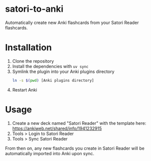 # satori-to-anki

Automatically create new Anki flashcards from your Satori Reader flashcards.

# Installation

1. Clone the repository
1. Install the dependencies with `uv sync`
1. Symlink the plugin into your Anki plugins directory
   ```sh
   ln -s $(pwd) [Anki plugins directory]
   ```
1. Restart Anki

# Usage

1. Create a new deck named "Satori Reader" with the template here: https://ankiweb.net/shared/info/1941232915
1. Tools > Login to Satori Reader
1. Tools > Sync Satori Reader

From then on, any new flashcards you create in Satori Reader will be automatically imported into Anki upon sync.
